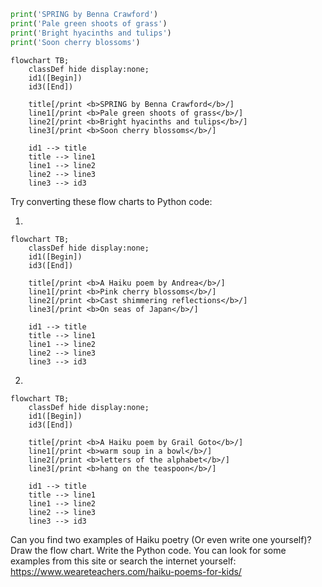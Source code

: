 
```python
print('SPRING by Benna Crawford')
print('Pale green shoots of grass')
print('Bright hyacinths and tulips')
print('Soon cherry blossoms')
```

```mermaid
flowchart TB;
    classDef hide display:none;
    id1([Begin])
    id3([End])

    title[/print <b>SPRING by Benna Crawford</b>/]
    line1[/print <b>Pale green shoots of grass</b>/]
    line2[/print <b>Bright hyacinths and tulips</b>/]
    line3[/print <b>Soon cherry blossoms</b>/]

    id1 --> title
    title --> line1
    line1 --> line2
    line2 --> line3
    line3 --> id3
```

Try converting these flow charts to Python code:

1.

```mermaid
flowchart TB;
    classDef hide display:none;
    id1([Begin])
    id3([End])

    title[/print <b>A Haiku poem by Andrea</b>/]
    line1[/print <b>Pink cherry blossoms</b>/]
    line2[/print <b>Cast shimmering reflections</b>/]
    line3[/print <b>On seas of Japan</b>/]

    id1 --> title
    title --> line1
    line1 --> line2
    line2 --> line3
    line3 --> id3
```

2.

```mermaid
flowchart TB;
    classDef hide display:none;
    id1([Begin])
    id3([End])

    title[/print <b>A Haiku poem by Grail Goto</b>/]
    line1[/print <b>warm soup in a bowl</b>/]
    line2[/print <b>letters of the alphabet</b>/]
    line3[/print <b>hang on the teaspoon</b>/]

    id1 --> title
    title --> line1
    line1 --> line2
    line2 --> line3
    line3 --> id3
```

Can you find two examples of Haiku poetry (Or even write one yourself)? Draw the flow chart. Write the Python code. You can look for some examples from this site or search the internet yourself: https://www.weareteachers.com/haiku-poems-for-kids/
